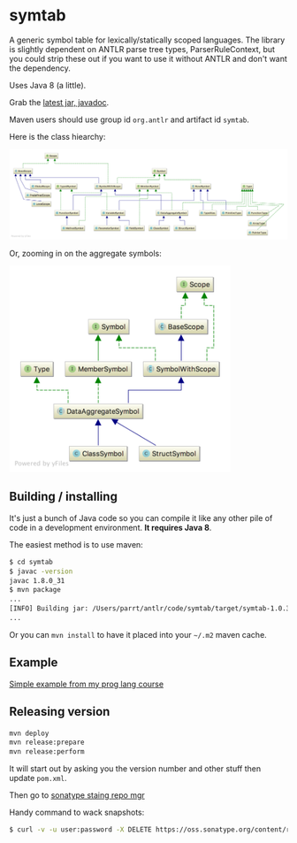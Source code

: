 # symtab

A generic symbol table for lexically/statically scoped languages. The library is slightly dependent on ANTLR parse tree types, ParserRuleContext, but you could strip these out if you want to use it without ANTLR and don't want the dependency.

Uses Java 8 (a little).

Grab the [latest jar, javadoc](http://repo1.maven.org/maven2/org/antlr/symtab).

Maven users should use 	group id `org.antlr` and artifact id `symtab`.

Here is the class hiearchy:

<img src=doc/symtab.png width=900>

Or, zooming in on the aggregate symbols:

<img src=doc/struct.png width=400>

## Building / installing

It's just a bunch of Java code so you can compile it like any other pile of code in a development environment. **It requires Java 8**. 

The easiest method is to use maven:

```bash
$ cd symtab
$ javac -version
javac 1.8.0_31
$ mvn package
...
[INFO] Building jar: /Users/parrt/antlr/code/symtab/target/symtab-1.0.3-SNAPSHOT.jar
...
```

Or you can `mvn install` to have it placed into your `~/.m2` maven cache.

## Example

[Simple example from my prog lang course](https://github.com/parrt/cs652/tree/master/lectures/code/symtab)

## Releasing version

```bash
mvn deploy
mvn release:prepare
mvn release:perform
```

It will start out by asking you the version number and other stuff then update `pom.xml`.

Then go to [sonatype staing repo mgr](https://oss.sonatype.org/#stagingRepositories)

Handy command to wack snapshots:

```bash
$ curl -v -u user:password -X DELETE https://oss.sonatype.org/content/repositories/snapshots/org/antlr/symtab
```

